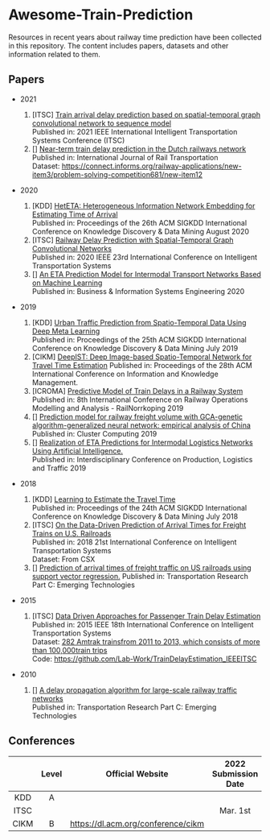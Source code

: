 # Awesome-Train-Prediction
Resources in recent years about railway time prediction have been collected in this repository. 
The content includes papers, datasets and other information related to them.
## Papers
* 2021
    1. [ITSC] [Train arrival delay prediction based on spatial-temporal graph convolutional network to sequence model](https://ieeexplore.ieee.org/abstract/document/9564600) \
    Published in: 2021 IEEE International Intelligent Transportation Systems Conference (ITSC)
    2. [] [Near-term train delay prediction in the Dutch railways network](https://www.researchgate.net/profile/Zhongcan-Li/publication/346912362_Near-term_train_delay_prediction_in_the_Dutch_railways_network/links/6044c91b4585154e8c814d9f/Near-term-train-delay-prediction-in-the-Dutch-railways-network.pdf) \
    Published in: International Journal of Rail Transportation \
    Dataset: <https://connect.informs.org/railway-applications/new-item3/problem-solving-competition681/new-item12>
* 2020
    1. [KDD] [HetETA: Heterogeneous Information Network Embedding for Estimating Time of Arrival](http://shichuan.org/hin/topic/2020.HetETA-%20Heterogeneous%20Information%20Network%20Embedding%20for%20Estimating%20Time%20of%20Arrival.pdf) \
    Published in: Proceedings of the 26th ACM SIGKDD International Conference on Knowledge Discovery & Data Mining August 2020
    2. [ITSC] [Railway Delay Prediction with Spatial-Temporal Graph Convolutional Networks](https://ieeexplore.ieee.org/document/9294742) \
    Published in: 2020 IEEE 23rd International Conference on Intelligent Transportation Systems
    3. [] [An ETA Prediction Model for Intermodal Transport Networks Based on Machine Learning](https://core.ac.uk/download/pdf/351022389.pdf) \
    Published in: Business & Information Systems Engineering 2020

* 2019
    1. [KDD] [Urban Traffic Prediction from Spatio-Temporal Data Using Deep Meta Learning](https://zhangjunbo.org/pdf/2019_KDD_STMetaNet.pdf) \
    Published in: Proceedings of the 25th ACM SIGKDD International Conference on Knowledge Discovery & Data Mining July 2019
    2. [CIKM] [DeepIST: Deep Image-based Spatio-Temporal Network for Travel Time Estimation](https://dl.acm.org/doi/pdf/10.1145/3357384.3357870)
    Published in: Proceedings of the 28th ACM International Conference on Information and Knowledge Management.
    3. [ICROMA] [Predictive Model of Train Delays in a Railway System](https://ep.liu.se/ecp/069/059/ecp19069059.pdf) \
    Published in: 8th International Conference on Railway Operations Modelling and Analysis - RailNorrkoping 2019
    4. [] [Prediction model for railway freight volume with GCA-genetic algorithm-generalized neural network: empirical analysis of China](https://link.springer.com/article/10.1007/s10586-018-1794-y) \
    Published in: Cluster Computing 2019
    5. [] [Realization of ETA Predictions for Intermodal Logistics Networks Using Artificial Intelligence.](https://www.researchgate.net/profile/Oliver-Pwaka-2/publication/331323588_Liquid_Petroleum_Gas_Supply_Chain_Challenges_in_Rural_Medical_Facilities_in_Zimbabwe_13th_EAI_International_Conference_TridentCom_2018_Shanghai_China_December_1-3_2018_Proceedings/links/5d6535d392851c619d7995f8/Liquid-Petroleum-Gas-Supply-Chain-Challenges-in-Rural-Medical-Facilities-in-Zimbabwe-13th-EAI-International-Conference-TridentCom-2018-Shanghai-China-December-1-3-2018-Proceedings.pdf#page=172) \
    Published in: Interdisciplinary Conference on Production, Logistics and Traffic 2019


    
* 2018
    1. [KDD] [Learning to Estimate the Travel Time](https://dl.acm.org/doi/10.1145/3219819.3219900) \
    Published in: Proceedings of the 24th ACM SIGKDD International Conference on Knowledge Discovery & Data Mining July 2018
    2. [ITSC] [On the Data-Driven Prediction of Arrival Times for Freight Trains on U.S. Railroads](https://scopelab.ai/files/Barbour2018.pdf) \
    Published in: 2018 21st International Conference on Intelligent Transportation Systems \
    Dataset: From CSX
    3. [] [Prediction of arrival times of freight traffic on US railroads using support vector regression.](https://core.ac.uk/download/pdf/158321949.pdf)
    Published in: Transportation Research Part C: Emerging Technologies

* 2015
    1. [ITSC] [Data Driven Approaches for Passenger Train Delay Estimation](https://lab-work.github.io/download/WangWork2016.pdf) \
    Published in: 2015 IEEE 18th International Conference on Intelligent Transportation Systems \
    Dataset: [282 Amtrak trainsfrom 2011 to 2013, which consists of more than 100,000train trips](http://dixielandsoftware.net/Amtrak/status/StatusPages/index.html) \
    Code: <https://github.com/Lab-Work/TrainDelayEstimation_IEEEITSC>

* 2010
    1. [] [A delay propagation algorithm for large-scale railway traffic networks](https://www.sciencedirect.com/science/article/abs/pii/S0968090X10000124) \
    Published in: Transportation Research Part C: Emerging Technologies

## Conferences
||Level|Official Website|2022 Submission Date|
|:-:|:-:|:-:|:-:|
|KDD|A|||
|ITSC|||Mar. 1st|
|CIKM|B|<https://dl.acm.org/conference/cikm>||


